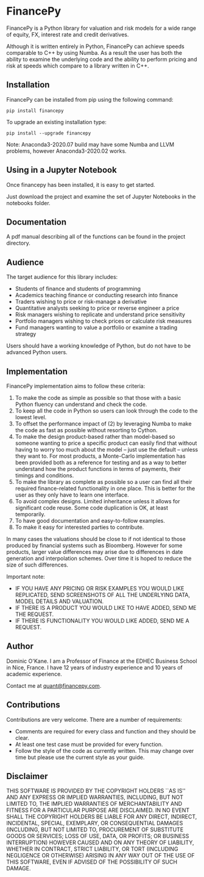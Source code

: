 # FinancePy

FinancePy is a Python library for valuation and risk models for a wide range of equity, FX, interest rate and credit derivatives.

Although it is written entirely in Python, FinancePy can achieve speeds comparable to C++ by using Numba. As a result the user has both the ability to examine the underlying code and the ability to perform pricing and risk at speeds which compare to a library written in C++.

## Installation

FinancePy can be installed from pip using the following command:

`pip install financepy`

To upgrade an existing installation type:

`pip install --upgrade financepy`

Note: Anaconda3-2020.07 build may have some Numba and LLVM problems, however Anaconda3-2020.02 works.

## Using in a Jupyter Notebook

Once financepy has been installed, it is easy to get started.

Just download the project and examine the set of Jupyter Notebooks in the notebooks folder.

## Documentation

A pdf manual describing all of the functions can be found in the project directory.

## Audience

The target audience for this library includes:

* Students of finance and students of programming
* Academics teaching finance or conducting research into finance
* Traders wishing to price or risk-manage a derivative
* Quantitative analysts seeking to price or reverse engineer a price
* Risk managers wishing to replicate and understand price sensitivity
* Portfolio managers wishing to check prices or calculate risk measures
* Fund managers wanting to value a portfolio or examine a trading strategy

Users should have a working knowledge of Python, but do not have to be advanced Python users.

## Implementation

FinancePy implementation aims to follow these criteria:

1. To make the code as simple as possible so that those with a basic Python fluency can understand and check the code.
2. To keep all the code in Python so users can look through the code to the lowest level.
3. To offset the performance impact of (2) by leveraging Numba to make the code as fast as possible without resorting to Cython.
4. To make the design product-based rather than model-based so someone wanting to price a specific product can easily find that without having to worry too much about the model – just use the default – unless they want to. For most products, a Monte-Carlo implementation has been provided both as a reference for testing and as a way to better understand how the product functions in terms of payments, their timings and conditions.
5. To make the library as complete as possible so a user can find all their required finance-related functionality in one place. This is better for the user as they only have to learn one interface.
6. To avoid complex designs. Limited inheritance unless it allows for significant code reuse. Some code duplication is OK, at least temporarily.
7. To have good documentation and easy-to-follow examples.
8. To make it easy for interested parties to contribute.

In many cases the valuations should be close to if not identical to those produced by financial systems such as Bloomberg. However for some products, larger value differences may arise due to differences in date generation and interpolation schemes. Over time it is hoped to reduce the size of such differences.

Important note:

* IF YOU HAVE ANY PRICING OR RISK EXAMPLES YOU WOULD LIKE REPLICATED, SEND SCREENSHOTS OF ALL THE UNDERLYING DATA, MODEL DETAILS AND VALUATION.
* IF THERE IS A PRODUCT YOU WOULD LIKE TO HAVE ADDED, SEND ME THE REQUEST.
* IF THERE IS FUNCTIONALITY YOU WOULD LIKE ADDED, SEND ME A REQUEST.

## Author

Dominic O'Kane. I am a Professor of Finance at the EDHEC Business School in Nice, France. I have 12 years of industry experience and 10 years of academic experience.

Contact me at quant@financepy.com.

## Contributions

Contributions are very welcome. There are a number of requirements:

* Comments are required for every class and function and they should be clear.
* At least one test case must be provided for every function.
* Follow the style of the code as currently written. This may change over time but please use the current style as your guide.

## Disclaimer

THIS SOFTWARE IS PROVIDED BY THE COPYRIGHT HOLDERS ``AS IS'' AND ANY
EXPRESS OR IMPLIED WARRANTIES, INCLUDING, BUT NOT LIMITED TO, THE IMPLIED
WARRANTIES OF MERCHANTABILITY AND FITNESS FOR A PARTICULAR PURPOSE ARE
DISCLAIMED. IN NO EVENT SHALL THE COPYRIGHT HOLDERS BE LIABLE FOR ANY
DIRECT, INDIRECT, INCIDENTAL, SPECIAL, EXEMPLARY, OR CONSEQUENTIAL DAMAGES
(INCLUDING, BUT NOT LIMITED TO, PROCUREMENT OF SUBSTITUTE GOODS OR SERVICES;
LOSS OF USE, DATA, OR PROFITS; OR BUSINESS INTERRUPTION) HOWEVER CAUSED AND
ON ANY THEORY OF LIABILITY, WHETHER IN CONTRACT, STRICT LIABILITY, OR TORT
(INCLUDING NEGLIGENCE OR OTHERWISE) ARISING IN ANY WAY OUT OF THE USE OF THIS
SOFTWARE, EVEN IF ADVISED OF THE POSSIBILITY OF SUCH DAMAGE.
